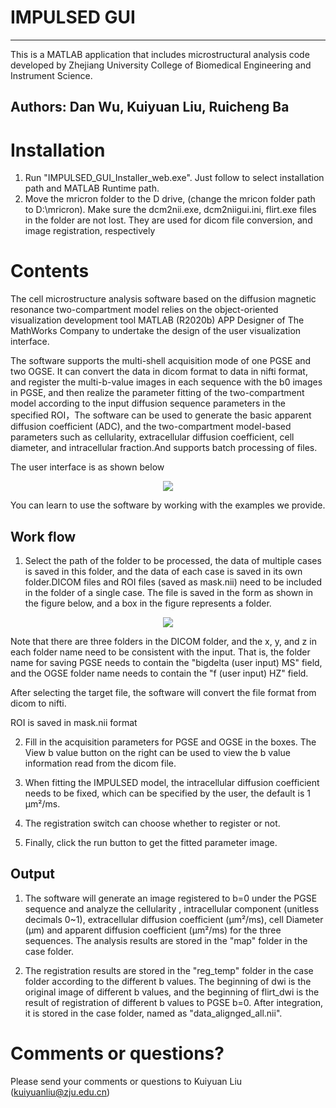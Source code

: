 # IMPULSED GUI 
---------------------------------------------------------------------------------------------------------------
This is a MATLAB application that includes microstructural analysis code developed by Zhejiang University College of Biomedical Engineering and Instrument Science.

Authors:  Dan Wu, Kuiyuan Liu, Ruicheng Ba 
---------------------------------------------------------------------------------------------------------------
# Installation 
1. Run "IMPULSED_GUI_Installer_web.exe". Just follow to select installation path and MATLAB Runtime path.
2. Move the mricron folder to the D drive, (change the mricon folder path to D:\mricron). Make sure the dcm2nii.exe, dcm2niigui.ini, flirt.exe files in the folder are not lost. They are used for dicom file conversion, and image registration, respectively

# Contents
The cell microstructure analysis software based on the diffusion magnetic resonance two-compartment model relies on the object-oriented visualization development tool MATLAB (R2020b) APP Designer of The MathWorks Company to undertake the design of the user visualization interface. 

The software supports the multi-shell acquisition mode of one PGSE and two OGSE. It can convert the data in dicom format to data in nifti format, and register the multi-b-value images in each sequence with the b0 images in PGSE, and then realize the parameter fitting of the two-compartment model according to the input diffusion sequence parameters in the specified ROI，The software can be used to generate the basic apparent diffusion coefficient (ADC), and the two-compartment model-based parameters such as cellularity, extracellular diffusion coefficient, cell diameter, and intracellular fraction.And supports batch processing of files.

The user interface is as shown below
<div align=center><img src="https://github.com/KuiyuanLiu/test/blob/main/layout.png" ></div>

You can learn to use the software by working with the examples we provide.

## Work flow
1. Select the path of the folder to be processed, the data of multiple cases is saved in this folder, and the data of each case is saved in its own folder.DICOM files and ROI files (saved as mask.nii) need to be included in the folder of a single case.
The file is saved in the form as shown in the figure below, and a box in the figure represents a folder.

<div align=center><img src="https://github.com/KuiyuanLiu/test/blob/main/FileFormat.png" ></div>
  
Note that there are three folders in the DICOM folder, and the x, y, and z in each folder name need to be consistent with the input.     That is, the folder name for saving PGSE needs to contain the "bigdelta (user input) MS" field, and the OGSE folder name needs to contain the "f (user input) HZ" field.

After selecting the target file, the software will convert the file format from dicom to nifti.

ROI is saved in mask.nii format


2. Fill in the acquisition parameters for PGSE and OGSE in the boxes. The View b value button on the right can be used to view the b value information read from the dicom file.

3. When fitting the IMPULSED model, the intracellular diffusion coefficient needs to be fixed, which can be specified by the user, the default is 1 μm²/ms.

4. The registration switch can choose whether to register or not.

5. Finally, click the run button to get the fitted parameter image.

## Output
1. The software will generate an image registered to b=0 under the PGSE sequence and analyze the cellularity , intracellular component (unitless decimals 0~1), extracellular diffusion coefficient (μm²/ms), cell Diameter (μm) and apparent diffusion coefficient (μm²/ms) for the three sequences. The analysis results are stored in the "map" folder in the case folder.

2. The registration results are stored in the "reg_temp" folder in the case folder according to the different b values. The beginning of dwi is the original image of different b values, and the beginning of flirt_dwi is the result of registration of different b values to PGSE b=0. After integration, it is stored in the case folder, named as "data_alignged_all.nii".

# Comments or questions? 
Please send your comments or questions to Kuiyuan Liu (kuiyuanliu@zju.edu.cn) 

